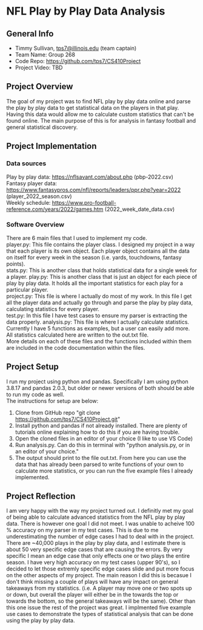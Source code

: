 # NFL Play by Play Data Analysis

## General Info
* Timmy Sullivan, tps7@illinois.edu (team captain)
* Team Name: Group 268
* Code Repo: https://github.com/tps7/CS410Project
* Project Video: TBD

## Project Overview
The goal of my project was to find NFL play by play data online and parse the play by play data to get statistical data on the players in that play. Having this data would allow me to calculate custom statistics that can't be found online. The main purpose of this is for analysis in fantasy football and general statistical discovery.

## Project Implementation
### Data sources
Play by play data: https://nflsavant.com/about.php (pbp-2022.csv)\
Fantasy player data: https://www.fantasypros.com/nfl/reports/leaders/ppr.php?year=2022 (player_2022_season.csv) \
Weekly schedule: https://www.pro-football-reference.com/years/2022/games.htm (2022_week_date_data.csv)
### Software Overview
There are 6 main files that I used to implement my code. \
player.py: This file contains the player class. I designed my project in a way that each player is its own object. Each player object contains all the data on itself for every week in the season (i.e. yards, touchdowns, fantasy points). \
stats.py: This is another class that holds statistical data for a single week for a player. 
play.py: This is another class that is just an object for each piece of play by play data. It holds all the important statistics for each play for a particular player.\
project.py: This file is where I actually do most of my work. In this file I get all the player data and actually go through and parse the play by play data, calculating statistics for every player. \
test.py: In this file I have test cases to ensure my parser is extracting the data properly. analysis.py: This file is where I actually calculate statistics. Currently I have 5 functions as examples, but a user can easily add more. All statistics calculated here are written to the out.txt file. \
More details on each of these files and the functions included within them are included in the code documentation within the files. 
## Project Setup
I run my project using python and pandas. Specifically I am using python 3.8.17 and pandas 2.0.3, but older or newer versions of both should be able to run my code as well. \
The instructions for setup are below:
1. Clone from GitHub repo "git clone https://github.com/tps7/CS410Project.git"
2. Install python and pandas if not already installed. There are plenty of tutorials online explaining how to do this if you are having trouble.
3. Open the cloned files in an editor of your choice (I like to use VS Code)
4. Run analysis.py. Can do this in terminal with "python analysis.py, or in an editor of your choice."
5. The output should print to the file out.txt. From here you can use the data that has already been parsed to write functions of your own to calculate more statistics, or you can run the five example files I already implemented. 

## Project Reflection
I am very happy with the way my project turned out. I definitly met my goal of being able to calculate advanced statistics from the NFL play by play data. There is however one goal I did not meet. I was unable to acheive 100 % accuracy on my parser in my test cases. This is due to me underestimating the number of edge cases I had to deal with in the project. There are ~40,000 plays in the play by play data, and I estimate there is about 50 very specific edge cases that are causing the errors. By very specific I mean an edge case that only effects one or two plays the entire season. I have very high accuracy on my test cases (upper 90's), so I decided to let those extremly specific edge cases slide and put more focus on the other aspects of my project. The main reason I did this is becasue I don't think missing a couple of plays will have any impact on general takeaways from my statistics.  (i.e. A player may move one or two spots up or down, but overall the player will either be in the towards the top or towards the bottom, so the general takeaways will be the same). Other than this one issue the rest of the project was great. I implmented five example use cases to demonstrate the types of statistical analysis that can be done using the play by play data. 
